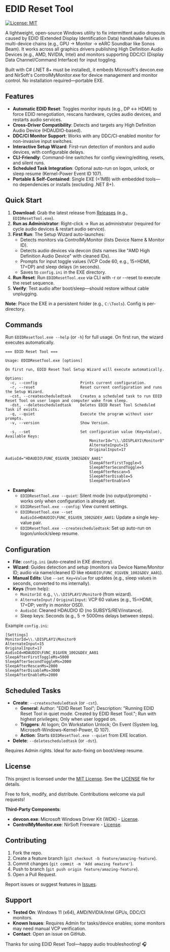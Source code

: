 # EDID Reset Tool

[![License: MIT](https://img.shields.io/badge/License-MIT-yellow.svg)](https://opensource.org/licenses/MIT)

A lightweight, open-source Windows utility to fix intermittent audio dropouts caused by EDID (Extended Display Identification Data) handshake failures in multi-device chains (e.g., GPU → Monitor → eARC Soundbar like Sonos Beam). It works across all graphics drivers publishing High Definition Audio Devices (e.g., AMD, NVIDIA, Intel) and monitors supporting DDC/CI (Display Data Channel/Command Interface) for input toggling.

Built with C# (.NET 8+ must be installed), it embeds Microsoft's devcon.exe and NirSoft's ControlMyMonitor.exe for device management and monitor control. No installation required—portable EXE.

## Features

- **Automatic EDID Reset**: Toggles monitor inputs (e.g., DP ↔ HDMI) to force EDID renegotiation, rescans hardware, cycles audio devices, and restarts audio services.
- **Cross-Driver Compatibility**: Detects and targets any High Definition Audio Device (HDAUDIO-based).
- **DDC/CI Monitor Support**: Works with any DDC/CI-enabled monitor for non-invasive input switches.
- **Interactive Setup Wizard**: First-run detection of monitors and audio devices, with configurable delays.
- **CLI-Friendly**: Command-line switches for config viewing/editing, resets, and silent runs.
- **Scheduled Task Integration**: Optional auto-run on logon, unlock, or sleep resume (Kernel-Power Event ID 107).
- **Portable & Self-Contained**: Single EXE (<1MB) with embedded tools—no dependencies or installs (excluding .NET 8+).

## Quick Start

1. **Download**: Grab the latest release from [Releases](https://github.com/Flawkee/EDID-Reset-Tool/releases) (e.g., `EDIDResetTool.exe`).
2. **Run as Administrator**: Right-click → Run as administrator (required for cycle audio devices & restart audio service).
3. **First Run**: The Setup Wizard auto-launches:
   - Detects monitors via ControlMyMonitor (lists Device Name & Monitor ID).
   - Detects audio devices via devcon (lists names like "AMD High Definition Audio Device" with cleaned IDs).
   - Prompts for input toggle values (VCP Code 60, e.g., 15=HDMI, 17=DP) and sleep delays (in seconds).
   - Saves to `config.ini` in the EXE directory.
4. **Run Reset**: Run `EDIDResetTool.exe` via CLI with -r or --reset to execute the reset sequence.
5. **Verify**: Test audio after boot/sleep—should restore without cable unplugging.

**Note**: Place the EXE in a persistent folder (e.g., `C:\Tools`). Config is per-directory.

## Commands

Run `EDIDResetTool.exe --help` (or `-h`) for full usage. On first run, the wizard executes automatically.

```
=== EDID Reset Tool ===

Usage: EDIDResetTool.exe [options]

On first run, EDID Reset Tool Setup Wizard will execute automatically.

Options:
  -c, --config                   Prints current configuration.
  -r, --reset                    Reset current configuration and runs the Setup Wizard.
  -cst, --createscheduledtask    Creates a scheduled task to run EDID Reset Tool on user logon and computer wake from sleep.
  -dst, --deletescheduledtask    Deletes EDID Reset Tool Scheduled Task if exists.
  -q, --quiet                    Execute the program without user prompts.
  -v, --version                  Show Version.

  -s, --set                      Set configuration value (Key=Value), Available Keys:
                                     MonitorId="\\.\DISPLAY1\Monitor0"
                                     AlternateInput=15
                                     OriginalInput=17
                                     AudioId="HDAUDIO\FUNC_01&VEN_1002&DEV_AA01"
                                     SleepAfterFirstToggle=5
                                     SleepAfterSecondToggle=5
                                     SleepAfterRescan=5
                                     SleepAfterDisable=5
                                     SleepAfterEnable=5
```

- **Examples**:
  - `EDIDResetTool.exe --quiet`: Silent mode (no output/prompts) - works only when configuration is already set.
  - `EDIDResetTool.exe --config`: View current settings.
  - `EDIDResetTool.exe --set AudioId=HDAUDIO\FUNC_01&VEN_1002&DEV_AA01`: Update a single key-value pair.
  - `EDIDResetTool.exe --createscheduledtask`: Set up auto-run on logon/unlock/sleep resume.

## Configuration

- **File**: `config.ini` (auto-created in EXE directory).
- **Wizard**: Guides detection and setup (monitors via Device Name/Monitor ID; audio via name/cleaned ID like `HDAUDIO\FUNC_01&VEN_1002&DEV_AA01`).
- **Manual Edits**: Use `--set Key=Value` for updates (e.g., sleep values in seconds, converted to ms internally).
- **Keys** (from help):
  - `MonitorId`: e.g., `\\.\DISPLAY1\Monitor0` (from wizard).
  - `AlternateInput` / `OriginalInput`: VCP 60 values (e.g., 15=HDMI, 17=DP; verify in monitor OSD).
  - `AudioId`: Cleaned HDAUDIO ID (no SUBSYS/REV/instance).
  - Sleep keys: Seconds (e.g., 5 → 5000ms delays between steps).

Example `config.ini`:
```
[Settings]
MonitorId=\\.\DISPLAY1\Monitor0
AlternateInput=15
OriginalInput=17
AudioId=HDAUDIO\FUNC_01&VEN_1002&DEV_AA01
SleepAfterFirstToggleMs=5000
SleepAfterSecondToggleMs=2000
SleepAfterRescanMs=2000
SleepAfterDisableMs=3000
SleepAfterEnableMs=2000
```

## Scheduled Tasks

- **Create**: `--createscheduledtask` (or `-cst`).
  - **General**: Author: "EDID Reset Tool"; Description: "Running EDID Reset Tool in quiet mode. Created by EDID Reset Tool."; Run with highest privileges; Only when user logged on.
  - **Triggers**: At logon; On Workstation Unlock; On Event (System log, Microsoft-Windows-Kernel-Power, ID 107).
  - **Action**: Starts `EDIDResetTool.exe --quiet` from EXE location.
- **Delete**: `--deletescheduledtask` (or `-dst`).

Requires Admin rights. Ideal for auto-fixing on boot/sleep resume.

## License

This project is licensed under the [MIT License](LICENSE). See the [LICENSE](LICENSE) file for details.

Free to fork, modify, and distribute. Contributions welcome via pull requests!

**Third-Party Components**:
- **devcon.exe**: Microsoft Windows Driver Kit (WDK) - [License](https://docs.microsoft.com/en-us/windows-hardware/drivers/devtest/devcon).
- **ControlMyMonitor.exe**: NirSoft Freeware - [License](https://www.nirsoft.net/utils/control_my_monitor.html).

## Contributing

1. Fork the repo.
2. Create a feature branch (`git checkout -b feature/amazing-feature`).
3. Commit changes (`git commit -m 'Add amazing feature'`).
4. Push to branch (`git push origin feature/amazing-feature`).
5. Open a Pull Request.

Report issues or suggest features in [Issues](https://github.com/Flawkee/EDID-Reset-Tool/issues).

## Support

- **Tested On**: Windows 11 (x64), AMD/NVIDIA/Intel GPUs, DDC/CI monitors.
- **Known Issues**: Requires Admin for tasks/device enables; some monitors may need manual VCP verification.
- **Contact**: Open an issue on GitHub.

Thanks for using EDID Reset Tool—happy audio troubleshooting! 🎧
